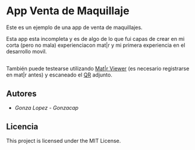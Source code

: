 # App Venta de Maquillaje

Este es un ejemplo de una app de venta de maquillajes.

Esta app esta incompleta y es de algo de lo que fui capas de crear en mi corta (pero no mala) experienciacon mat|r y mi primera experiencia en el desarrollo movil.

## 
También puede testearse utilizando [Mat|r Viewer](http://matrproject.com/docs/eng/viewer-eng/) (es necesario registrarse en mat|r antes) y escaneado el [QR](https://github.com/Gonzacap/ejemplo-app-venta-de-maquillaje/blob/main/QR%20App%20venta%20de%20maquillaje%20-%20Matr.JPG) adjunto.

## Autores

* *Gonza Lopez - Gonzacap*

## Licencia

This project is licensed under the MIT License.
